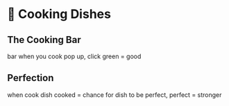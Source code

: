 # 🍳 Cooking Dishes

## The Cooking Bar

bar when you cook pop up, click green = good

## Perfection

when cook dish cooked = chance for dish to be perfect, perfect = stronger
